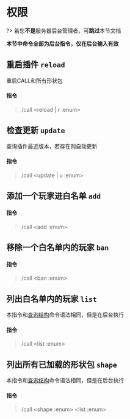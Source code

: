 # 权限

?> 若您**不是**服务器后台管理者，可**跳过**本节文档

**本节中命令全部为后台指令，仅在后台输入有效**

## 重启插件 `reload`
重启CALL和所有形状包
#### 指令
> /call \<reload | r :enum\>

## 检查更新 `update`
查询插件最近版本，若存在则自动更新
#### 指令
> /call \<update | u :enum\>

## 添加一个玩家进白名单 `add`
#### 指令

> /call \<add :enum\>

## 移除一个白名单内的玩家 `ban`
#### 指令

> /call \<ban :enum\>

## 列出白名单内的玩家 `list`
本指令和[查询结构](user/function/other?id=%e6%9f%a5%e8%af%a2%e7%bb%93%e6%9e%84-list)命令语法相同，但是在后台执行
#### 指令

> /call \<list :enum\>

## 列出所有已加载的形状包 `shape`
本指令和[查询结构](user/function/other?id=%e6%9f%a5%e8%af%a2%e7%bb%93%e6%9e%84-list)命令语法相同，但是在后台执行
#### 指令

> /call \<shape :enum> \<list :enum\>
